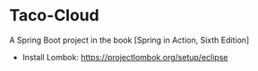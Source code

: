 # Taco-Cloud
A Spring Boot project in the book [Spring in Action, Sixth Edition]
* Install Lombok: https://projectlombok.org/setup/eclipse
